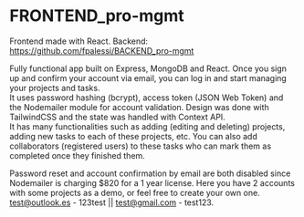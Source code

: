 # FRONTEND_pro-mgmt
Frontend made with React. Backend: https://github.com/fpalessi/BACKEND_pro-mgmt

Fully functional app built on Express, MongoDB and React. Once you sign up and confirm your account via email, you can log in and start managing your projects and tasks. <br> 
It uses password hashing (bcrypt), access token (JSON Web Token) and the Nodemailer module for account validation.
Design was done with TailwindCSS and the state was handled with Context API. <br> 
It has many functionalities such as adding (editing and deleting) projects, adding new tasks to each of these projects, etc. 
You can also add collaborators (registered users) to these tasks who can mark them as completed once they finished them.

Password reset and account confirmation by email are both disabled since Nodemailer is charging $820 for a 1 year license. Here you have 2 accounts with some projects as a demo, or feel free to create your own one. 
 test@outlook.es - 123test || test@gmail.com - test123.
